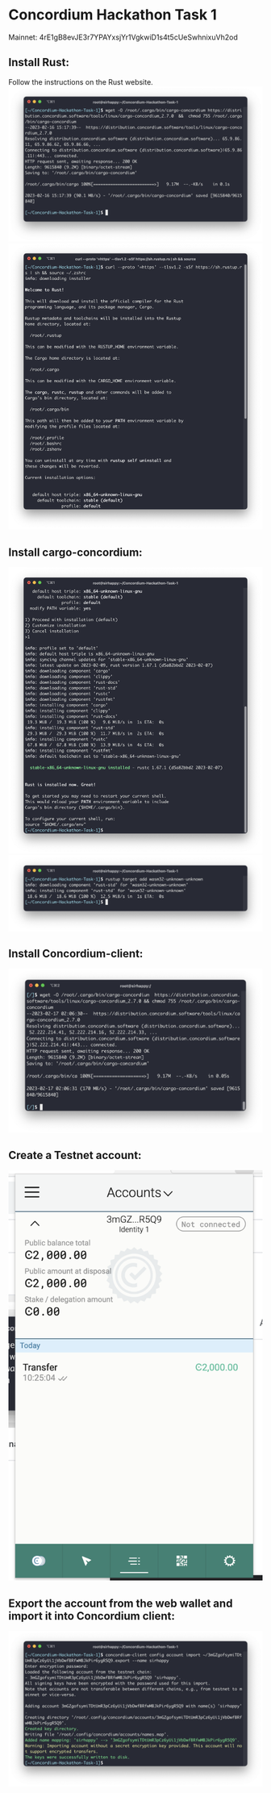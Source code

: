 # Concordium Hackathon Task 1
Mainnet: 4rE1gB8evJE3r7YPAYxsjYr1VgkwiD1s4t5cUeSwhnixuVh2od

## Install Rust: 
Follow the instructions on the Rust website.
![](progress_picture1.png)
![](progress_picture2.png)

## Install cargo-concordium: 
![](progress_picture3.png)
![](progress_picture4.png)

## Install Concordium-client: 
![](progress_picture5.png)

## Create a Testnet account: 
![](progress_picture6.png)

## Export the account from the web wallet and import it into Concordium client: 
![](progress_picture7.png)
